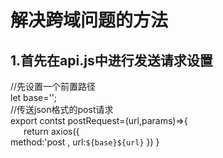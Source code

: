 # 解决跨域问题的方法  
## 1.首先在api.js中进行发送请求设置  
//先设置一个前置路径  
let base='';  
//传送json格式的post请求  
export contst postRequest=(url,params)=>{  
   &ensp;&ensp;&ensp;return axios({  
   method:'post ,
   url:`${base}${url}`
   })
}
